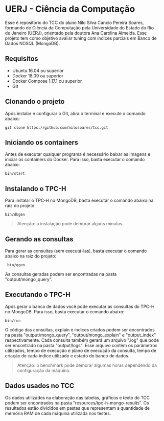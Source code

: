 # UERJ - Ciência da Computação

Esse é repositório do TCC do aluno Nilo Silva Cancio Pereira Soares, formando de Ciência da Computação pela Universidade do Estado do Rio de Janeiro (UERJ), orientado pela doutora Ana Carolina Almeida. Esse projeto tem como objetivo avaliar tuning com índices parciais em Banco de Dados NOSQL (MongoDB).

## Requisitos

- Ubuntu 16.04 ou superior
- Docker 18.09 ou superior
- Docker Compose 1.17.1 ou superior
- Git

## Clonando o projeto

Após instalar e configurar o Git, abra o terminal e execute o comando abaixo:

    git clone https://github.com/nilosoares/tcc.git

## Iniciando os containers

Antes de executar qualquer programa é necessário baixar as imagens e iniciar os containers do Docker.
Para isso, basta executar o comando abaixo:

    bin/start
  
## Instalando o TPC-H

Para instalar o TPC-H no MongoDB, basta executar o comando abaixo na raiz do projeto:

    bin/dbgen
    
> Atenção: a instalação pode demorar alguns minutos.

## Gerando as consultas
 
Para gerar as consultas (sem executá-las), basta executar o comando abaixo na raiz do projeto:
 
     bin/qgen
     
As consultas geradas podem ser encontradas na pasta "output/mongo_query".

## Executando o TPC-H

Após gerar o banco de dados você pode executar as consultas do TPC-H no MongoDB. Para isso, basta executar o comando abaixo:

    bin/run
    
O código das consultas, explain e índices criados podem ser encontrados na pasta "output/mongo_query", "output/mongo_explain" e "output_index" respectivamente.
Cada consulta também gerará um arquivo ".log" que pode ser encontrado na pasta "output/logs". Esse arquivo contém os parâmetros utilizados, tempo de execução e plano de execução da consulta, tempo de criação de cada índice utilizado e estado do banco de dados. 

> Atenção: o benchmark pode demorar algumas horas dependendo da configuração da máquina.

## Dados usados no TCC

Os dados utilizados na elaboração das tabelas, gráficos e texto do TCC podem ser encontrados na pasta "resources/tpc-h-mongo-results".
Os resultados estão divididos em pastas que representam a quantidade de memória RAM de cada máquina utilizada nos testes.